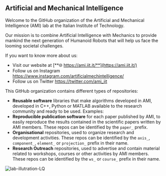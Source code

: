 ## Artificial and Mechanical Intelligence

Welcome to the GitHub organization of the Artificial and Mechanical Intelligence (AMI) lab at the Italian Institute of Technology.

Our mission is to combine Artificial Intelligence with Mechanics to provide mankind the next generation of Humanoid Robots that will help us face the looming societal challenges.


If you want to know more about us:
* Visit our website at [**🌐 https://ami.iit.it/**](https://ami.iit.it/)
* Follow us on Instagram https://www.instagram.com/artificialmechintelligence/
* Follow us on Twitter https://twitter.com/ami_iit


This GitHub organization contains different types of repositories:
* **Reusable software** libraries that make algorithms developed in AMI, developed in C++, Python or MATLAB available to the research community and ready to be used. Examples: 
* **Reproducible publication software** for each paper published by AMI, to easily reproduce the results contained in the scientific papers written by AMI members. These repos can be identified by the `paper_` prefix.
* **Organisational** repositories, used to organize research and development activities. These repos can be identified by the `axis_`, `component_`, `element_` or `projection_` prefix in their name.
* **Research Outreach** repositories, used to advertise and contain material related to workshops, courses or other activities by AMI members. These repos can be identified by the `ws_` or `course_` prefix in their name.


 

![lab-illutration-LQ](https://user-images.githubusercontent.com/5045846/140615269-fac62de5-d08c-464b-a398-40f3de6b103a.png)

